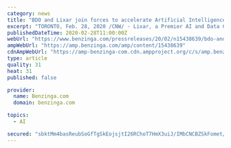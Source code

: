 ```yaml
---
category: news
title: "BDO and Lixar join forces to accelerate Artificial Intelligence and Data solutions"
excerpt: "TORONTO, Feb. 28, 2020 /CNW/ - Lixar, a Premier AI and Data Company, and BDO Canada LLP (BDO), a leading professional services firm, are joining forces to accelerate Artificial Intelligence (AI) and Data-driven solutions in Canada and globally."
publishedDateTime: 2020-02-28T11:00:00Z
webUrl: "https://www.benzinga.com/pressreleases/20/02/n15438639/bdo-and-lixar-join-forces-to-accelerate-artificial-intelligence-and-data-solutions"
ampWebUrl: "https://amp.benzinga.com/amp/content/15438639"
cdnAmpWebUrl: "https://amp-benzinga-com.cdn.ampproject.org/c/s/amp.benzinga.com/amp/content/15438639"
type: article
quality: 31
heat: 31
published: false

provider:
  name: Benzinga.com
  domain: benzinga.com

topics:
  - AI

secured: "sbktMm4basReubSoGfTgSkEojsjtI26RChoT7HmX3uiJ/IMbCNCBZSkFomet/ZqLlO7fCve1c/JmwIA2p4ShFhhB+KySG6GW+C+EGOWLbVQ+WvCA/H+YKi/2aR6XsN4WTwph0tbzO6NOon10dwniWfwhu9awEuxk5x0u3eD2Codc+XcQrHIodmvdKm3zKVlPDSFvCLdNJdUUqniz33Xe+y2O3km98ovtkdea33vU/R+kv3umIlvERHNTHYXhFBQPNNzyxmbCGg3j0Hg5duA4d748e2yngctPMtZZHAqa1Oga3BUvUB7zYyUmCx/ga3hd0MASfF1JhzNbmyEaxTP6qH8G/pj/WRlqrFATLIApIjHCNS8zEOs7JsTx7CfTZ/K84gRZxPywB0/iKwhcsld/gbIbNmHF5x0q0561tr8PW/haU4kADQf1rOFgG0m05F5ISqsJdTfcMCzMJnSVY1q6VtLAm+punEeVqUk7f3JqJlQ=;zIjdPcIdb7+zu05fAq2o8g=="
---
```


